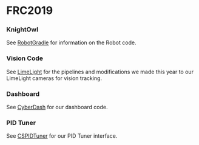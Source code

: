 # FRC2019

### KnightOwl
See [RobotGradle](https://github.com/frcteam195/FRC2019/tree/master/RobotGradle) for information on the Robot code. 

### Vision Code
See [LimeLight](https://github.com/frcteam195/FRC2019/tree/master/LimeLight) for the pipelines and modifications we made this year to our LimeLight cameras for vision tracking.

### Dashboard
See [CyberDash](https://github.com/frcteam195/CyberDash) for our dashboard code.

### PID Tuner
See [CSPIDTuner](https://github.com/frcteam195/CSPIDTuner) for our PID Tuner interface.